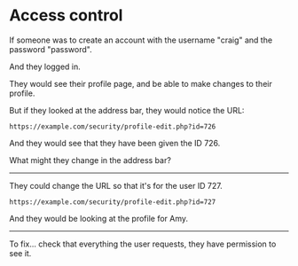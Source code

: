 
# Access control

If someone was to create an account with the username "craig" and the password "password".

And they logged in.

They would see their profile page, and be able to make changes to their profile.

But if they looked at the address bar, they would notice the URL:

	https://example.com/security/profile-edit.php?id=726

And they would see that they have been given the ID 726.

What might they change in the address bar?

---

They could change the URL so that it's for the user ID 727.

	https://example.com/security/profile-edit.php?id=727

And they would be looking at the profile for Amy.

---

To fix... check that everything the user requests, they have permission to see it.

